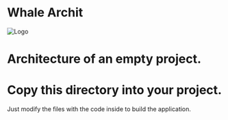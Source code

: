 # Whale Archit
![Logo](https://whale-repo.github.io/statics/images/whale-rd.png)
# Architecture of an empty project.
# Copy this directory into your project. 
Just modify the files with the code inside to build the application.

